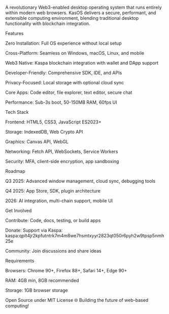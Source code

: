 A revolutionary Web3-enabled desktop operating system that runs entirely within modern web browsers. KasOS delivers a secure, performant, and extensible computing environment, blending traditional desktop functionality with blockchain integration.

Features





Zero Installation: Full OS experience without local setup



Cross-Platform: Seamless on Windows, macOS, Linux, and mobile



Web3 Native: Kaspa blockchain integration with wallet and DApp support



Developer-Friendly: Comprehensive SDK, IDE, and APIs



Privacy-Focused: Local storage with optional cloud sync



Core Apps: Code editor, file explorer, text editor, secure chat



Performance: Sub-3s boot, 50-150MB RAM, 60fps UI

Tech Stack





Frontend: HTML5, CSS3, JavaScript ES2023+



Storage: IndexedDB, Web Crypto API



Graphics: Canvas API, WebGL



Networking: Fetch API, WebSockets, Service Workers



Security: MFA, client-side encryption, app sandboxing

Roadmap





Q3 2025: Advanced window management, cloud sync, debugging tools



Q4 2025: App Store, SDK, plugin architecture



2026: AI integration, multi-chain support, mobile UI

Get Involved





Contribute: Code, docs, testing, or build apps



Donate: Support via Kaspa: kaspa:qplt4jr2kpfutntrk7m4m8we7hsmtxyyr2823qt050r6pyh2w9tpsp5nmh25e



Community: Join discussions and share ideas

Requirements





Browsers: Chrome 90+, Firefox 88+, Safari 14+, Edge 90+



RAM: 4GB min, 8GB recommended



Storage: 1GB browser storage

Open Source under MIT License
🌐 Building the future of web-based computing!
